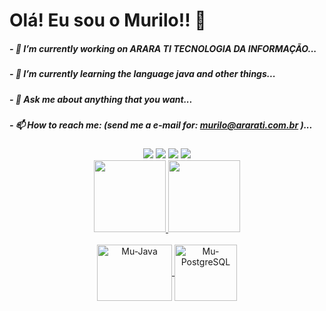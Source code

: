 # Olá! Eu sou o Murilo!! 👋

##### - 🔭 I’m currently working on ARARA TI TECNOLOGIA DA INFORMAÇÃO...
##### - 🌱 I’m currently learning the language java and other things...
##### - 💬 Ask me about anything that you want...
##### - 📫 How to reach me: (send me a e-mail for: murilo@ararati.com.br )...

<div align="center">
     <a href = "mailto:murilotischer@gmail.com"><img src="https://img.shields.io/badge/-Gmail-%23333?style=for-the-badge&logo=gmail&logoColor=white" target="_blank"></a>
     <a href="https://www.linkedin.com/in/murilo-tadeu-d-tischer" target="_blank"><img src="https://img.shields.io/badge/-LinkedIn-%230077B5?style=for-the-badge&logo=linkedin&logoColor=white" target="_blank"></a> 
     <a href="https://www.youtube.com/channel/UCZeTiTiUIndO4C7Xqt_Fgxg" target="_blank"><img src="https://img.shields.io/badge/YouTube-FF0000?style=for-the-badge&logo=youtube&logoColor=white" target="_blank"></a>
  <a href="https://www.instagram.com/murilotischer" target="_blank"><img src="https://img.shields.io/badge/-Instagram-%23E4405F?style=for-the-badge&logo=instagram&logoColor=white" target="_blank"></a> 
    </div>
    
<div align="center">
  <a href="https://github.com/MuriloTischer">
  <img height="115em" src="https://github-readme-stats.vercel.app/api?username=MuriloTischer&show_icons=true&theme=dark&include_all_commits=true&count_private=true"/>
  <img height="115em" src="https://github-readme-stats.vercel.app/api/top-langs/?username=MuriloTischer&layout=compact&langs_count=7&theme=dark"/>
</div>
  
  <div align="center"><br>
    <img align="center" alt="Mu-Java" height="90" width="120" src="https://cdn.jsdelivr.net/gh/devicons/devicon/icons/java/java-original-wordmark.svg" />
    <img align="center" alt="Mu-PostgreSQL" height="90" width="100" src="https://cdn.jsdelivr.net/gh/devicons/devicon/icons/postgresql/postgresql-original-wordmark.svg" />
  </div> 





<!--
**MuriloTischer** 

- 🔭 I’m currently working on ...
- 🌱 I’m currently learning ...
- 👯 I’m looking to collaborate on ...
- 🤔 I’m looking for help with ...
- 💬 Ask me about ...
- 📫 How to reach me: ...
- 😄 Pronouns: ...
- ⚡ Fun fact: ...
-->
